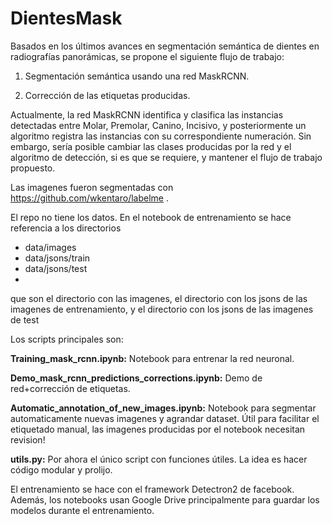 # DientesMask

Basados en los últimos avances en segmentación semántica de dientes en radiografías panorámicas, se propone el siguiente flujo de trabajo:

1. Segmentación semántica usando una red MaskRCNN.

2. Corrección de las etiquetas producidas.

Actualmente, la red MaskRCNN identifica y clasifica las instancias detectadas entre Molar, Premolar, Canino, Incisivo, y posteriormente un algoritmo registra las instancias con su correspondiente numeración. Sin embargo, sería posible cambiar las clases producidas por la red y el algoritmo de detección, si es que se requiere, y mantener el flujo de trabajo propuesto.

Las imagenes fueron segmentadas con https://github.com/wkentaro/labelme .

El repo no tiene los datos. En el notebook de entrenamiento se hace referencia a los directorios  
- data/images  
- data/jsons/train  
- data/jsons/test  
- 
que son el directorio con las imagenes, el directorio con los jsons de las imagenes de entrenamiento, y el directorio con los jsons de las imagenes de test 

Los scripts principales son: 

**Training_mask_rcnn.ipynb:** Notebook para entrenar la red neuronal.

**Demo_mask_rcnn_predictions_corrections.ipynb:** Demo de red+corrección de etiquetas.

**Automatic_annotation_of_new_images.ipynb:** Notebook para segmentar automaticamente nuevas imagenes y agrandar dataset. Útil para facilitar el etiquetado manual, las imagenes producidas por el notebook necesitan revision!

**utils.py:** Por ahora el único script con funciones útiles. La idea es hacer código modular y prolijo.

El entrenamiento se hace con el framework Detectron2 de facebook. Además, los notebooks usan Google Drive principalmente para guardar los modelos durante el entrenamiento.
